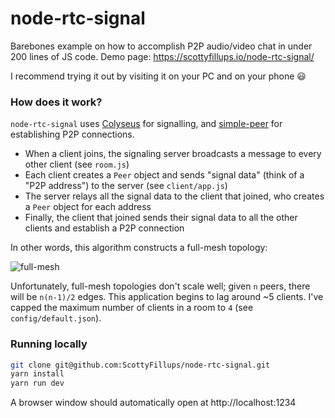 # node-rtc-signal

Barebones example on how to accomplish P2P audio/video chat in under 200 lines of JS code. Demo page: https://scottyfillups.io/node-rtc-signal/

I recommend trying it out by visiting it on your PC and on your phone :smiley:

### How does it work?

`node-rtc-signal` uses [Colyseus](https://github.com/gamestdio/colyseus) for signalling, and [simple-peer](https://github.com/feross/simple-peer#readme) for establishing P2P connections.

* When a client joins, the signaling server broadcasts a message to every other client (see `room.js`)
* Each client creates a `Peer` object and sends "signal data" (think of a "P2P address") to the server (see `client/app.js`)
* The server relays all the signal data to the client that joined, who creates a `Peer` object for each address
* Finally, the client that joined sends their signal data to all the other clients and establish a P2P connection

In other words, this algorithm constructs a full-mesh topology:

![full-mesh](https://raw.githubusercontent.com/feross/simple-peer/master/img/full-mesh.png)

Unfortunately, full-mesh topologies don't scale well; given `n` peers, there will be `n(n-1)/2` edges. This application begins to lag around ~5 clients. I've capped the maximum number of clients in a room to `4` (see `config/default.json`).

### Running locally

```sh
git clone git@github.com:ScottyFillups/node-rtc-signal.git
yarn install
yarn run dev
```

A browser window should automatically open at http://localhost:1234
